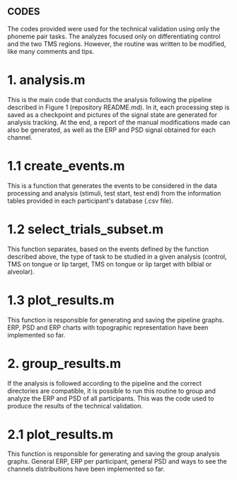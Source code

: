 ## CODES

The codes provided were used for the technical validation using only the phoneme pair tasks. The analyzes focused only on differentiating control and the two TMS regions. 
However, the routine was written to be modified, like many comments and tips.

# 1. analysis.m

This is the main code that conducts the analysis following the pipeline described in Figure 1 (repository README.md). In it, each processing step is saved as a checkpoint and 
pictures of the signal state are generated for analysis tracking. At the end, a report of the manual modifications made can also be generated, 
as well as the ERP and PSD signal obtained for each channel.

# 1.1 create_events.m

This is a function that generates the events to be considered in the data processing and analysis (stimuli, test start, test end) from the information tables provided 
in each participant's database (.csv file).

# 1.2 select_trials_subset.m

This function separates, based on the events defined by the function described above, the type of task to be studied in a given analysis (control, TMS on tongue or lip 
target, TMS on tongue or lip target with bilbial or alveolar).

# 1.3 plot_results.m

This function is responsible for generating and saving the pipeline graphs. ERP, PSD and ERP charts with topographic representation have been implemented so far.

# 2. group_results.m

If the analysis is followed according to the pipeline and the correct directories are compatible, it is possible to run this routine to group and analyze the ERP and 
PSD of all participants. This was the code used to produce the results of the technical validation.

# 2.1 plot_results.m

This function is responsible for generating and saving the group analysis graphs. General ERP, ERP per participant, general PSD and ways to see the channels 
distribuitions have been implemented so far.
